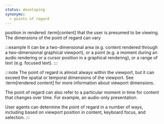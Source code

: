 ```yaml
---
status: developing
synonyms:
  - points of regard
---
```


position in rendered :term[content] that the user is presumed to be viewing. The dimensions of the point of regard can vary

:::example
It can be a two-dimensional area (e.g. content rendered through a two-dimensional graphical viewport), or a point (e.g. a moment during an audio rendering or a cursor position in a graphical rendering), or a range of text (e.g. focused text).
:::

:::note
The point of regard is almost always within the viewport, but it can exceed the spatial or temporal dimensions of the viewport. See :term[rendered content] for more information about viewport dimensions.

The point of regard can also refer to a particular moment in time for content that changes over time. For example, an audio-only presentation.

User agents can determine the point of regard in a number of ways, including based on viewport position in content, keyboard focus, and selection.
:::
